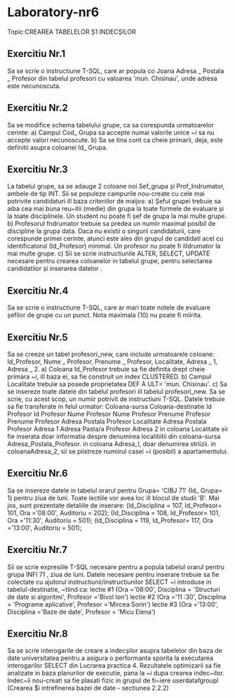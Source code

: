 # Laboratory-nr6
Topic:CREAREA TABELELOR Ș1 INDECȘILOR
## Exercitiu Nr.1
Sa se scrie o instructiune T-SQL, care ar popula co Joana Adresa _ Postala _ Profesor din tabelul
profesori cu valoarea 'mun. Chisinau', unde adresa este necunoscuta.


## Exercitiu Nr.2
Sa se modifice schema tabelului grupe, ca sa corespunda urmatoarelor cerinte:
a) Campul Cod_ Grupa sa accepte numai valorile unice ~i sa nu accepte valori necunoscute.
b) Sa se tina cont ca cheie primarii, deja, este definitii asupra coloanei Id_ Grupa.


## Exercitiu Nr.3
La tabelul grupe, sa se adauge 2 coloane noi Sef_grupa și Prof_Indrumator, ambele de tip
INT. Sii se populeze campurile nou-create cu cele mai potrivite candidaturi ill baza criteriilor
de maijos:
a) Șeful grupei trebuie sa aiba cea mai buna reu~itii (medie) din grupa la toate formele de
evaluare și la toate disciplinele. Un student nu poate fi șef de grupa la mai multe grupe.
b) Profesorul fndrumator trebuie sa predea un numiir maximal posibil de discipline la grupa
data. Daca nu existii o singurii candidaturii, care corespunde primei cerinte, atunci este
ales din grupul de candidati acel cu identificatorul (Id_Profesor) minimal. Un profesor nu
poate fi illdrumator la mai multe grupe.
c) Sii se scrie instructiunile ALTER, SELECT, UPDATE necesare pentru crearea coloanelor
in tabelul grupe, pentru selectarea candidatilor și inserarea datelor .



## Exercitiu Nr.4
Sa se scrie o instructiune T-SQL, care ar mari toate notele de evaluare șefilor de grupe cu un
punct. Nota maximala (10) nu poate fi miirita.

## Exercitiu Nr.5
Sa se creeze un tabel profesori_new, care include urmatoarele coloane: Id_Profesor,
Nume _ Profesor, Prenume _ Profesor, Localitate, Adresa _ 1, Adresa _ 2.
a) Coloana Id_Profesor trebuie sa fie definita drept cheie primara ~i, ill baza ei, sa fie
construit un index CLUSTERED.
b) Campul Localitate trebuie sa posede proprietatea DEF A ULT= 'mun. Chisinau'.
c) Sa se insereze toate datele din tabelul profesori ill tabelul profesori_new. Sa se scrie, cu
acest scop, un numiir potrivit de instructiuni T-SQL. Datele trebuie sa fie transferate in
felul urmator:
Coloana-sursa Coloana-destinatie
Id Profesor Id Profesor
Nume Profesor Nume Profesor
Prenume Profesor Prenume Profesor
Adresa Postala Profesor Localitate
Adresa Postala Profesor Adresa 1
Adresa Pasta/a Profesor Adresa 2
in coloana Localitate sii fie inserata doar informatia despre denumirea localitiitii din
coloana-sursa Adresa_Postala_Profesor. in coloana Adresa_l, doar denumirea striizii. in
coloanaAdresa_2, sii se piistreze numiirul casei ~i (posibil) a apartamentului.

## Exercitiu Nr.6
Sa se insereze datele in tabelul orarul pentru Grupa= 'CIBJ 71' (Id_ Grupa= 1) pentru ziua de
luni. Toate lectiile vor avea loc ill blocul de studii 'B'. Mai jos, sunt prezentate detaliile de
inserare:
(ld_Disciplina = 107, Id_Profesor= 101, Ora ='08:00', Auditoriu = 202);
(Id_Disciplina = 108, Id_Profesor= 101, Ora ='11:30', Auditoriu = 501);
(ld_Disciplina = 119, Id_Profesor= 117, Ora ='13:00', Auditoriu = 501);

## Exercitiu Nr.7
Sii se scrie expresiile T-SQL necesare pentru a popula tabelul orarul pentru grupa INFl 71 ,
ziua de luni.
Datele necesare pentru inserare trebuie sa fie colectate cu ajutorul instructiunii/instructiunilor
SELECT ~i introduse in tabelul-destinatie, ~tiind ca:
lectie #1 (Ora ='08:00', Disciplina = 'Structuri de date si algoritmi', Profesor ='Bivol Ion')
lectie #2 (Ora ='11 :30', Disciplina = 'Programe aplicative', Profesor ='Mircea Sorin')
lectie #3 (Ora ='13:00', Disciplina ='Baze de date', Profesor = 'Micu Elena')



## Exercitiu Nr.8
Sa se scrie interogarile de creare a indecșilor asupra tabelelor din baza de date universitatea
pentru a asigura o performanta sporita la executarea interogarilor SELECT din Lucrarea
practica 4. Rezultatele optimizarii sa fie analizate in baza planurilor de executie, pana la ~i
dupa crearea indec~ilor.
Indec~ii nou-creati sa fie plasati fizic in grupul de fi~iere userdatafgroupl (Crearea $i
intrefinerea bazei de date - sectiunea 2.2.2)





